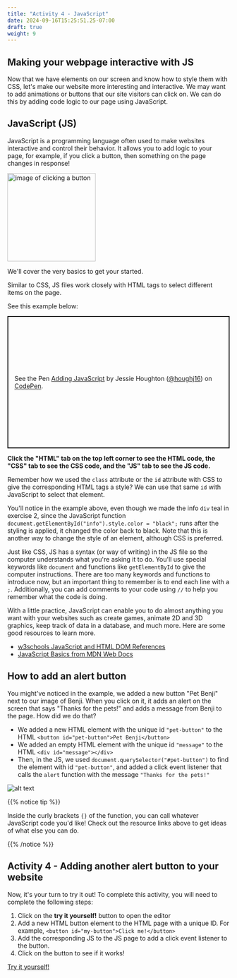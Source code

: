 ```yaml
---
title: "Activity 4 - JavaScript"
date: 2024-09-16T15:25:51.25-07:00
draft: true
weight: 9
---
```

<!-- <p style="text-align: center;"><iframe width="560" height="315" src="https://www.youtube.com/embed/tppIJbxknJc" title="YouTube video player" frameborder="0" allow="accelerometer; autoplay; clipboard-write; encrypted-media; gyroscope; picture-in-picture" allowfullscreen></iframe></p> -->

## Making your webpage interactive with JS

Now that we have elements on our screen and know how to style them with CSS, let's make our website more interesting and interactive. We may want to add animations or buttons that our site visitors can click on. We can do this by adding code logic to our page using JavaScript.  

## JavaScript (JS)

JavaScript is a programming language often used to make websites interactive and control their behavior. It allows you to add logic to your page, for example, if you click a button, then something on the page changes in response!

<img src="../media/clickingButton.png" alt="image of clicking a button" width="200" height="200">

<!-- ![alt text](../media/clickingButton.png "image of clicking a button") -->

We'll cover the very basics to get your started.

Similar to CSS, JS files work closely with HTML tags to select different items on the page.

See this example below:
<p class="codepen" data-height="300" data-default-tab="js,result" data-slug-hash="PorrJbr" data-pen-title="Adding JavaScript" data-preview="true" data-user="houghj16" style="height: 300px; box-sizing: border-box; display: flex; align-items: center; justify-content: center; border: 2px solid; margin: 1em 0; padding: 1em;">
  <span>See the Pen <a href="https://codepen.io/houghj16/pen/PorrJbr">
  Adding JavaScript</a> by Jessie Houghton (<a href="https://codepen.io/houghj16">@houghj16</a>)
  on <a href="https://codepen.io">CodePen</a>.</span>
</p>
<script async src="https://cpwebassets.codepen.io/assets/embed/ei.js"></script>

<b>Click the "HTML" tab on the top left corner to see the HTML code, the "CSS" tab to see the CSS code, and the "JS" tab to see the JS code.</b>

Remember how we used the `class` attribute or the `id` attribute with CSS to give the corresponding HTML tags a style? We can use that same `id` with JavaScript to select that element.

You'll notice in the example above, even though we made the info `div` teal in exercise 2, since the JavaScript function <code>document.getElementById("info").style.color = "black";</code> runs after the styling is applied, it changed the color back to black. Note that this is another way to change the style of an element, although CSS is preferred.

Just like CSS, JS has a syntax (or way of writing) in the JS file so the computer understands what you're asking it to do. You'll use special keywords like `document` and functions like `getElementById` to give the computer instructions. There are too many keywords and functions to introduce now, but an important thing to remember is to end each line with a `;`. Additionally, you can add comments to your code using `//` to help you remember what the code is doing.

With a little practice, JavaScript can enable you to do almost anything you want with your websites such as create games, animate 2D and 3D graphics, keep track of data in a database, and much more. Here are some good resources to learn more.

- <a href="https://www.w3schools.com/jsref/default.asp" target="_blank">w3schools JavaScript and HTML DOM References</a>
- <a href="https://developer.mozilla.org/en-US/docs/Learn/Getting_started_with_the_web/JavaScript_basics" target="_blank">JavaScript Basics from MDN Web Docs</a>

## How to add an alert button

You might've noticed in the example, we added a new button "Pet Benji" next to our image of Benji. When you click on it, it adds an alert on the screen that says "Thanks for the pets!" and adds a message from Benji to the page. How did we do that?

- We added a new HTML element with the unique id `"pet-button"` to the HTML `<button id="pet-button">Pet Benji</button>`
- We added an empty HTML element with the unique id `"message"` to the HTML `<div id="message"></div>`
- Then, in the JS, we used `document.querySelector("#pet-button")` to find the element with id `"pet-button"`, and added a click event listener that calls the `alert` function with the message `"Thanks for the pets!"`

![alt text](../media/sample-event-listener-code.png "code block with click event listener code")

{{% notice tip %}}

Inside the curly brackets `{}` of the function, you can call whatever JavaScript code you'd like! Check out the resource links above to get ideas of what else you can do.

{{% /notice %}}

## Activity 4 - Adding another alert button to your website

Now, it's your turn to try it out! To complete this activity, you will need to complete the following steps:

1. Click on the <strong>try it yourself!</strong> button to open the editor
2. Add a new HTML button element to the HTML page with a unique ID. For example, `<button id="my-button">Click me!</button>`
3. Add the corresponding JS to the JS page to add a click event listener to the button.
4. Click on the button to see if it works!

<a class="my-2 mx-4 btn btn-info" href="https://codepen.io/houghj16/pen/PorrJbr" target="_blank">Try it yourself!</a>
